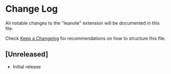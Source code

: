 # Change Log
All notable changes to the "leanote" extension will be documented in this file.

Check [Keep a Changelog](http://keepachangelog.com/) for recommendations on how to structure this file.

## [Unreleased]
- Initial release